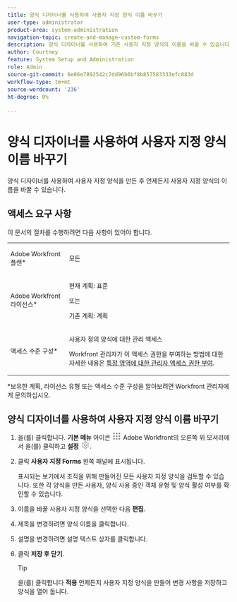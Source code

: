 ```yaml
---
title: 양식 디자이너를 사용하여 사용자 지정 양식 이름 바꾸기
user-type: administrator
product-area: system-administration
navigation-topic: create-and-manage-custom-forms
description: 양식 디자이너를 사용하여 기존 사용자 지정 양식의 이름을 바꿀 수 있습니다.
author: Courtney
feature: System Setup and Administration
role: Admin
source-git-commit: 6e06e7892542c7dd96b6bf8b857583333efc883d
workflow-type: tm+mt
source-wordcount: '236'
ht-degree: 0%

---
```



# 양식 디자이너를 사용하여 사용자 지정 양식 이름 바꾸기

양식 디자이너를 사용하여 사용자 지정 양식을 만든 후 언제든지 사용자 지정 양식의 이름을 바꿀 수 있습니다.

## 액세스 요구 사항

이 문서의 절차를 수행하려면 다음 사항이 있어야 합니다.

<table style="table-layout:auto"> 
 <col> 
 <col> 
 <tbody> 
  <tr data-mc-conditions=""> 
   <td role="rowheader"> <p>Adobe Workfront 플랜*</p> </td> 
   <td>모든</td> 
  </tr> 
  <tr> 
   <td role="rowheader">Adobe Workfront 라이선스*</td> 
   <td>
   <p>현재 계획: 표준</p>
   <p>또는</p>
   <p>기존 계획: 계획</p></td> 
  </tr> 
  <tr data-mc-conditions=""> 
   <td role="rowheader">액세스 수준 구성*</td> 
   <td> <p>사용자 정의 양식에 대한 관리 액세스</p> <p>Workfront 관리자가 이 액세스 권한을 부여하는 방법에 대한 자세한 내용은 <a href="/help/quicksilver/administration-and-setup/add-users/configure-and-grant-access/grant-users-admin-access-certain-areas.md" class="MCXref xref">특정 영역에 대한 관리자 액세스 권한 부여</a>.</p></td> 
  </tr>  
 </tbody> 
</table>

&#42;보유한 계획, 라이선스 유형 또는 액세스 수준 구성을 알아보려면 Workfront 관리자에게 문의하십시오.

## 양식 디자이너를 사용하여 사용자 지정 양식 이름 바꾸기

1. 을(를) 클릭합니다. **기본 메뉴** 아이콘 ![](assets/main-menu-icon.png) Adobe Workfront의 오른쪽 위 모서리에서 을(를) 클릭하고 **설정** ![](assets/gear-icon-settings.png).

1. 클릭 **사용자 지정 Forms** 왼쪽 패널에 표시됩니다.

   표시되는 보기에서 조직을 위해 만들어진 모든 사용자 지정 양식을 검토할 수 있습니다. 또한 각 양식을 만든 사용자, 양식 사용 중인 객체 유형 및 양식 활성 여부를 확인할 수 있습니다.

1. 이름을 바꿀 사용자 지정 양식을 선택한 다음 **편집**.
1. 제목을 변경하려면 양식 이름을 클릭합니다.
1. 설명을 변경하려면 설명 텍스트 상자를 클릭합니다.

1. 클릭 **저장 후 닫기**.

   >[!TIP]
   >
   >을(를) 클릭합니다 **적용** 언제든지 사용자 지정 양식을 만들어 변경 사항을 저장하고 양식을 열어 둡니다.